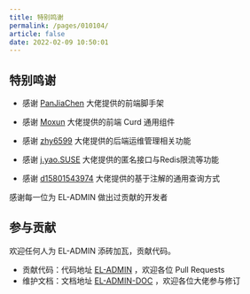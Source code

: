 ```yaml
---
title: 特别鸣谢
permalink: /pages/010104/
article: false
date: 2022-02-09 10:50:01
---
```

## 特别鸣谢

- 感谢 [PanJiaChen](https://github.com/PanJiaChen/vue-element-admin) 大佬提供的前端脚手架

- 感谢 [Moxun](https://github.com/moxun1639) 大佬提供的前端 Curd 通用组件

- 感谢 [zhy6599](https://gitee.com/zhy6599) 大佬提供的后端运维管理相关功能

- 感谢 [j.yao.SUSE](https://github.com/everhopingandwaiting) 大佬提供的匿名接口与Redis限流等功能

- 感谢 [d15801543974](https://github.com/d15801543974) 大佬提供的基于注解的通用查询方式

感谢每一位为 EL-ADMIN 做出过贡献的开发者

## 参与贡献

欢迎任何人为 EL-ADMIN 添砖加瓦，贡献代码。

- 贡献代码：代码地址 [EL-ADMIN](https://github.com/elunez/eladmin) ，欢迎各位 Pull Requests
- 维护文档：文档地址 [EL-ADMIN-DOC](https://github.com/elunez/eladmin-doc) ，欢迎各位大佬参与修订
